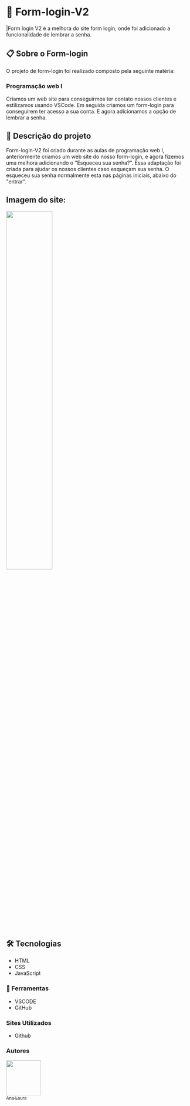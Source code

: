 # 🚀 Form-login-V2
|Form login V2 é a melhora do site form login, onde foi adicionado a funcionalidade de lembrar a senha.
## 📋 Sobre o Form-login
O projeto de form-login foi realizado composto pela seguinte matéria:
### Programação web I
Criamos um web site para conseguirmos ter contato nossos clientes e estilizamos usando VSCode. Em seguida criamos um form-login para conseguirem ter acesso a sua conta. E agora adicionamos a opção de lembrar a senha.
## 📄 Descrição do projeto
Form-login-V2 foi criado durante as aulas de programação web I, anteriormente criamos um web site do nosso form-login, e agora fizemos uma melhora adicionando o "Esqueceu sua senha?". Essa adaptação foi criada para ajudar os nossos clientes caso esqueçam sua senha. O esqueceu sua senha normalmente esta nas páginas iniciais, abaixo do "entrar".
## Imagem do site:
<img src="" width="50%">

## 🛠️ Tecnologias  
* HTML
* CSS
* JavaScript
### 🔧 Ferramentas
* VSCODE
* GitHub
### Sites Utilizados
* Github
### Autores 
 [<img loading="lazy" src="https://user-images.githubusercontent.com/140809968/272249265-389c8791-1744-4a19-a9a0-fde05e6dd499.jpg" width=95><br><sub>Ana Laura</sub>](https://github.com/anacenali) 

 